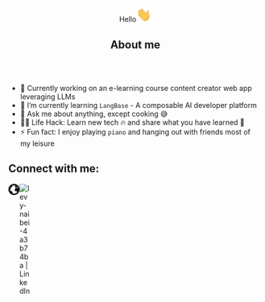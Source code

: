 <p align="center">Hello<img src="https://raw.githubusercontent.com/ABSphreak/ABSphreak/master/gifs/Hi.gif" width="30px"> </p>
<h2 align="center">About me</h2>

<!--- <img align="center" src="./banner.png" /> --->

 <br/>
 <br/>
 
- 🔭 Currently working on an e-learning course content creator web app leveraging LLMs
- 🌱 I’m currently learning `LangBase` - A composable AI developer platform
- 💬 Ask me about anything, except cooking  :sweat_smile:
- 👨‍💻 Life Hack: Learn new tech :fire: and share what you have learned :tada:
- ⚡ Fun fact: I enjoy playing `piano` and hanging out with friends most of my leisure

## Connect with me:

[<img align="left" alt="webpage" width="22px" src="https://raw.githubusercontent.com/iconic/open-iconic/master/svg/globe.svg" />][website]
<!--- [<img align="left" alt="levynaibei | Twitter" width="22px" src="https://cdn.jsdelivr.net/npm/simple-icons@v3/icons/twitter.svg" />][twitter] --->
[<img align="left" alt="levy-naibei-4a3b74ba  | LinkedIn" width="22px" src="https://cdn.jsdelivr.net/npm/simple-icons@v3/icons/linkedin.svg" />][linkedin]
<br />

[website]: https://levy-naibei.netlify.app
<!--- [twitter]: https://twitter.com/levynaibei --->
[linkedin]: https://www.linkedin.com/in/levy-naibei-4a3b74b
